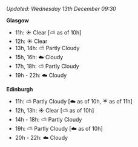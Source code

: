 *Updated: Wednesday 13th December 09:30*

**Glasgow**

* 11h: :sunny: Clear [:partly_sunny: as of 10h]
* 12h: :sunny: Clear
* 13h, 14h: :partly_sunny: Partly Cloudy
* 15h, 16h: :cloud: Cloudy
* 17h, 18h: :partly_sunny: Partly Cloudy
* 19h - 22h: :cloud: Cloudy

**Edinburgh**

* 11h: :partly_sunny: Partly Cloudy [:cloud: as of 10h, :umbrella: as of 11h]
* 12h, 13h: :sunny: Clear [:partly_sunny: as of 10h]
* 14h - 18h: :partly_sunny: Partly Cloudy
* 19h: :partly_sunny: Partly Cloudy [:cloud: as of 10h]
* 20h - 22h: :cloud: Cloudy
